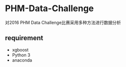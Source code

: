 # PHM-Data-Challenge
 对2016 PHM Data Challenge比赛采用多种方法进行数据分析

## requirement

- xgboost
- Python 3
- anaconda 

